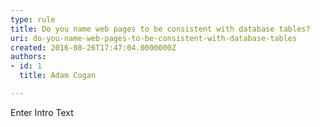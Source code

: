 ```yaml
---
type: rule
title: Do you name web pages to be consistent with database tables?
uri: do-you-name-web-pages-to-be-consistent-with-database-tables
created: 2016-08-26T17:47:04.0000000Z
authors:
- id: 1
  title: Adam Cogan

---
```




<span class='intro'> Enter Intro Text </span>




